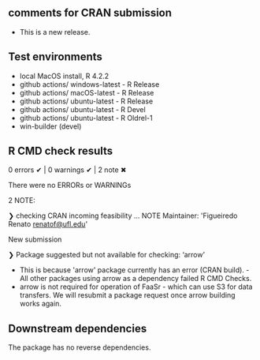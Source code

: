 ## comments for CRAN submission

* This is a new release.

## Test environments

* local MacOS install, R 4.2.2
* github actions/ windows-latest - R Release
* github actions/ macOS-latest - R Release
* github actions/ ubuntu-latest - R Release
* github actions/ ubuntu-latest - R Devel
* github actions/ ubuntu-latest - R Oldrel-1
* win-builder (devel)

## R CMD check results

0 errors ✔ | 0 warnings ✔ | 2 note ✖

There were no ERRORs or WARNINGs

2 NOTE:

❯ checking CRAN incoming feasibility ... NOTE
  Maintainer: 'Figueiredo Renato <renatof@ufl.edu>'
  
  New submission

❯ Package suggested but not available for checking: ‘arrow’

  * This is because 'arrow' package currently has an error (CRAN build). - All other packages using arrow as a dependency failed R CMD Checks.
  * arrow is not required for operation of FaaSr - which can use S3 for data transfers. We will resubmit a package request once arrow building works again.

## Downstream dependencies

The package has no reverse dependencies.